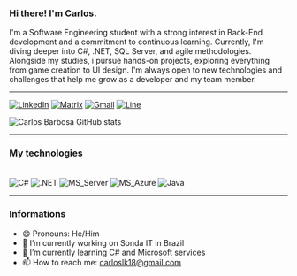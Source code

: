 <h3> Hi there! I'm Carlos.</h3>

I'm a Software Engineering student with a strong interest in Back-End development and a commitment to continuous learning. Currently, I'm diving deeper into C#, .NET, SQL Server, and agile methodologies. Alongside my studies, i pursue hands-on projects, exploring everything from game creation to UI design. I'm always open to new technologies and challenges that help me grow as a developer and my team member.

<hr>

[![LinkedIn](https://img.shields.io/badge/LinkedIn-0077B5?style=for-the-badge&logo=linkedin&logoColor=white)](https://www.linkedin.com/in/carlosbarbosa-dev/)
[![Matrix](https://img.shields.io/badge/matrix-000000?style=for-the-badge&logo=Matrix&logoColor=white)](https://carloslk18.github.io/Portfolio_CB/)
[![Gmail](https://img.shields.io/badge/Gmail-D14836?style=for-the-badge&logo=gmail&logoColor=white)](https://carloslk18.github.io/Portfolio_CB/)
[![Line](https://img.shields.io/badge/Line-00C300?style=for-the-badge&logo=line&logoColor=white)](https://carloslk18.github.io/Portfolio_CB/)

![Carlos Barbosa GitHub stats](https://github-readme-stats.vercel.app/api?username=carloslk18&show_icons=true&theme=dark)

<hr>

<h3>My technologies</h3>

<div style="display: inline_block"><br/>
    <img align="center" alt="C#" src="https://img.shields.io/badge/C%23-239120?style=for-the-badge&logo=c-sharp&logoColor=white"/>
    <img align="center" alt=".NET" src="https://img.shields.io/badge/.NET-5C2D91?style=for-the-badge&logo=.net&logoColor=white"/>
    <img align="center" alt="MS_Server" src="https://img.shields.io/badge/Microsoft_SQL_Server-CC2927?style=for-the-badge&logo=microsoft-sql-server&logoColor=white"/>
    <img align="center" alt="MS_Azure" src="https://img.shields.io/badge/Microsoft_Azure-0089D6?style=for-the-badge&logo=microsoft-azure&logoColor=white"/>
    <img align="center" alt="Java" src="https://img.shields.io/badge/Java-ED8B00?style=for-the-badge&logo=openjdk&logoColor=white"/>
</div>

<hr>

<h3>Informations</h3>

- 😄 Pronouns: He/Him
- 🔭 I’m currently working on Sonda IT in Brazil
- 🌱 I’m currently learning C# and Microsoft services
- 📫 How to reach me: carloslk18@gmail.com


